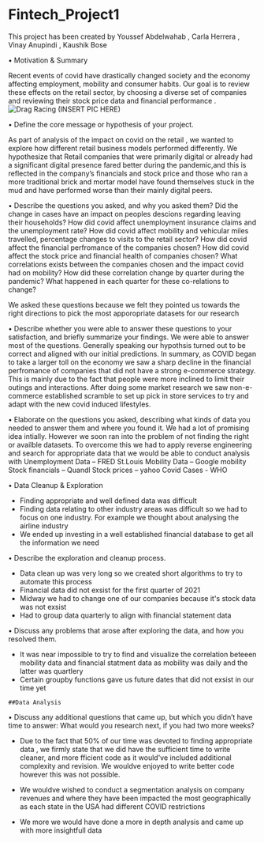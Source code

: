 # Fintech_Project1

This project has been created by Youssef Abdelwahab , Carla Herrera , Vinay Anupindi , Kaushik Bose


•	Motivation & Summary

Recent events of covid have drastically changed society and the economy affecting employment, mobility and consumer habits. Our goal is to review these effects on the retail sector, by choosing a diverse set of companies and reviewing their stock price data and financial performance . 
![Drag Racing](Cor)
(INSERT PIC HERE)

•	Define the core message or hypothesis of your project.

 As part of analysis of the impact on covid on the retail , we wanted to explore how different retail business models performed differently. We hypothesize that Retail companies that were primarily digital or already had a significant digital presence fared better during the pandemic,and this is reflected in the company’s financials and stock price and those who ran a more traditional brick and mortar model have found themselves stuck in the mud and have performed worse than their mainly digital peers.

•	Describe the questions you asked, and why you asked them?
    Did the change in cases have an impact on peoples descions regarding leaving their households?
    How did covid affect unemployment insurance claims and the unemployment rate? 
    How did covid affect mobility and vehicular miles travelled, percentage changes to visits to the retail sector? 
    How did covid affect the financial perfromance of the companies chosen?
    How did covid affect the stock price and financial health of companies chosen?
    What correlations exists between the companies chosen and the impact covid had on mobility?
    How did these correlation change by quarter during the pandemic?
    What happened in each quarter for these co-relations to change?    
    
   We asked these questions because we felt they pointed us towards the right directions to pick the most apporopriate datasets for our research
    
•	Describe whether you were able to answer these questions to your satisfaction, and briefly summarize your findings.
  We were able to answer most of the questions. Generally speaking our hypothsis turned out to be correct and aligned with our initial predictions. In summary, as COVID began   to take a larger toll on the economy we saw a sharp decline in the financial perfromance of companies that did not have a strong e-commerce strategy. This is mainly due to   the fact that people were more inclined to limit their outings and interactions. After doing some market research we saw non-e-commerce established scramble to set up pick   in store services to try and adapt with the new covid induced lifestyles.
  
•	Elaborate on the questions you asked, describing what kinds of data you needed to answer them and where you found it.
We had a lot of promising idea intially. However we soon ran into the problem of not finding the right or availble datasets. To overcome this we had to apply reverse engineering and search for appropriate data that we would be able to conduct analysis with 
  Unemployment Data – FRED St.Louis
  Mobility Data – Google mobility 
  Stock financials – Quandl 
  Stock prices –  yahoo
  Covid Cases - WHO
  
•	Data Cleanup & Exploration
  - Finding appropriate and well defined data was difficult 
  - Finding data relating to other industry areas was difficult so we had to focus on one industry. For example we thought about analysing the airline industry
  - We ended up investing in a well established financial database to get all the information we need 
  

•	Describe the exploration and cleanup process.
 - Data clean up was very long so we created short algorithms to try to automate this process 
 - Financial data did not exsist for the first quarter of 2021
 - Midway we had to change one of our companies because it's stock data was not exsist
 - Had to group data quarterly to align with financial statement data


•	Discuss any problems that arose after exploring the data, and how you resolved them.
   - It was near impossible to try to find and visualize the correlation beteeen mobility data and financial statment data as mobility was daily and the latter was quartlery 
   - Certain groupby functions gave us future dates that did not exsist in our time yet
   

	##Data Analysis

•	Discuss any additional questions that came up, but which you didn’t have time to answer: What would you research next, if you had two more weeks?
 - Due to the fact that 50% of our time was devoted to finding appropriate data , we firmly state that we did have the sufficient time to write cleaner, and more fficient code as it would've included additional complexity and revision. We wouldve enjoyed to write better code however this was not possible. 
 
 - We wouldve wished to conduct a segmentation analysis on company revenues and where they have been impacted the most geographically as each state in the USA had different COVID restrictions 
 
 - We more we would have done a more in depth analysis and came up with more insightfull data 


